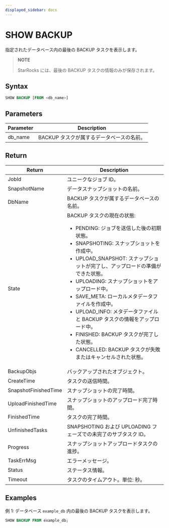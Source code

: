 ```yaml
---
displayed_sidebar: docs
---
```


# SHOW BACKUP

指定されたデータベース内の最後の BACKUP タスクを表示します。

> **NOTE**
>
> StarRocks には、最後の BACKUP タスクの情報のみが保存されます。

## Syntax

```SQL
SHOW BACKUP [FROM <db_name>]
```

## Parameters

| **Parameter** | **Description**                                       |
| ------------- | ----------------------------------------------------- |
| db_name       | BACKUP タスクが属するデータベースの名前。             |

## Return

| **Return**           | **Description**                                              |
| -------------------- | ------------------------------------------------------------ |
| JobId                | ユニークなジョブ ID。                                        |
| SnapshotName         | データスナップショットの名前。                               |
| DbName               | BACKUP タスクが属するデータベースの名前。                    |
| State                | BACKUP タスクの現在の状態:<ul><li>PENDING: ジョブを送信した後の初期状態。</li><li>SNAPSHOTING: スナップショットを作成中。</li><li>UPLOAD_SNAPSHOT: スナップショットが完了し、アップロードの準備ができた状態。</li><li>UPLOADING: スナップショットをアップロード中。</li><li>SAVE_META: ローカルメタデータファイルを作成中。</li><li>UPLOAD_INFO: メタデータファイルと BACKUP タスクの情報をアップロード中。</li><li>FINISHED: BACKUP タスクが完了した状態。</li><li>CANCELLED: BACKUP タスクが失敗またはキャンセルされた状態。</li></ul> |
| BackupObjs           | バックアップされたオブジェクト。                             |
| CreateTime           | タスクの送信時間。                                           |
| SnapshotFinishedTime | スナップショットの完了時間。                                 |
| UploadFinishedTime   | スナップショットのアップロード完了時間。                     |
| FinishedTime         | タスクの完了時間。                                           |
| UnfinishedTasks      | SNAPSHOTING および UPLOADING フェーズでの未完了のサブタスク ID。 |
| Progress             | スナップショットアップロードタスクの進捗。                   |
| TaskErrMsg           | エラーメッセージ。                                           |
| Status               | ステータス情報。                                             |
| Timeout              | タスクのタイムアウト。単位: 秒。                             |

## Examples

例 1: データベース `example_db` 内の最後の BACKUP タスクを表示します。

```SQL
SHOW BACKUP FROM example_db;
```